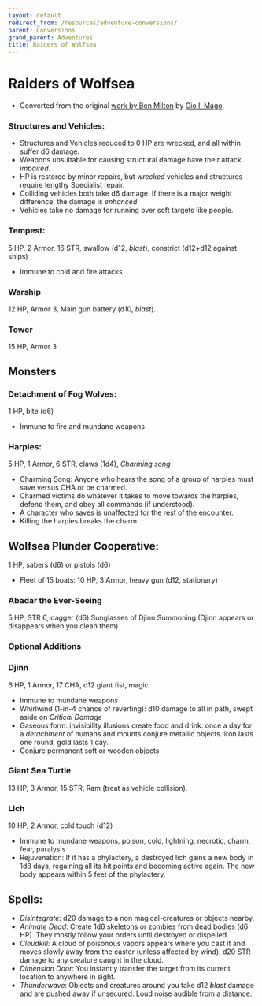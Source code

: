 ```yaml
---
layout: default
redirect_from: /resources/adventure-conversions/
parent: Conversions
grand_parent: Adventures
title: Raiders of Wolfsea
---
```


# Raiders of Wolfsea

- Converted from the original [work by Ben Milton](https://www.patreon.com/questingbeast) by [Gio Il Mago](https://scrtgm.blogspot.com/2021/07/raiders-of-wolfsea-maritime-adventure.html).

### Structures and Vehicles:
- Structures and Vehicles reduced to 0 HP are wrecked, and all within suffer d6 damage.
- Weapons unsuitable for causing structural damage have their attack _impaired_.
- HP is restored by minor repairs, but _wrecked_ vehicles and structures require lengthy Specialist repair.
- Colliding vehicles both take d6 damage. If there is a major weight difference, the damage is _enhanced_
- Vehicles take no damage for running over soft targets like people.

### Tempest:
5 HP, 2 Armor, 16 STR, swallow (d12, _blast_), constrict (d12+d12 against ships)
- Immune to cold and fire attacks

### Warship
12 HP, Armor 3, Main gun battery (d10, _blast_).

### Tower
15 HP, Armor 3

## Monsters
### Detachment of Fog Wolves:
1 HP, bite (d6)
- Immune to fire and mundane weapons

### Harpies:
5 HP, 1 Armor, 6 STR, claws (1d4), _Charming song_
- Charming Song: Anyone who hears the song of a group of harpies must save versus CHA or be charmed.
- Charmed victims do whatever it takes to move towards the harpies, defend them, and obey all commands (if understood).
- A character who saves is unaffected for the rest of the encounter.
- Killing the harpies breaks the charm.

## Wolfsea Plunder Cooperative:
1 HP, sabers (d6) or pistols (d6)
- Fleet of 15 boats: 10 HP, 3 Armor, heavy gun (d12, stationary)

### Abadar the Ever-Seeing
5 HP, STR 6, dagger (d6)
Sunglasses of Djinn Summoning (Djinn appears or disappears when you clean them)

### Optional Additions
### Djinn
6 HP, 1 Armor, 17 CHA, d12 giant fist, magic
- Immune to mundane weapons
- Whirlwind (1-in-4 chance of reverting): d10 damage to all in path, swept aside on _Critical Damage_
- Gaseous form: invisibility illusions create food and drink: once a day for a _detachment_ of humans and mounts conjure metallic objects. iron lasts one round, gold lasts 1 day.
- Conjure permanent soft or wooden objects

### Giant Sea Turtle
13 HP, 3 Armor, 15 STR, Ram (treat as vehicle collision).

### Lich
10 HP, 2 Armor, cold touch (d12)
- Immune to mundane weapons, poison, cold, lightning, necrotic, charm, fear, paralysis
- Rejuvenation: If it has a phylactery, a destroyed lich gains a new body in 1d8 days, regaining all its hit points and becoming active again. The new body appears within 5 feet of the phylactery.

## Spells:
- _Disintegrate_: d20 damage to a non magical-creatures or objects nearby.  
- _Animate Dead_: Create 1d6 skeletons or zombies from dead bodies (d6 HP). They mostly follow your orders until destroyed or dispelled.  
- _Cloudkill_: A cloud of poisonous vapors appears where you cast it and moves slowly away from the caster (unless affected by wind). d20 STR damage to any creature caught in the cloud.  
- _Dimension Door_: You instantly transfer the target from its current location to anywhere in sight.  
- _Thunderwave_: Objects and creatures around you take d12 _blast_ damage and are pushed away if unsecured. Loud noise audible from a distance.
